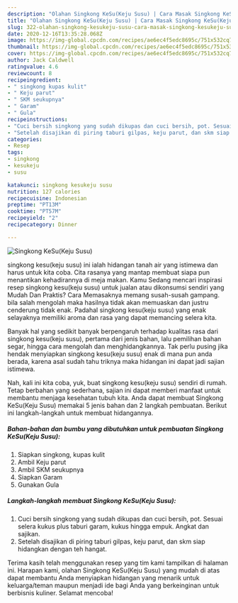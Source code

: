 ```yaml
---
description: "Olahan Singkong KeSu(Keju Susu) | Cara Masak Singkong KeSu(Keju Susu) Yang Sedap"
title: "Olahan Singkong KeSu(Keju Susu) | Cara Masak Singkong KeSu(Keju Susu) Yang Sedap"
slug: 322-olahan-singkong-kesukeju-susu-cara-masak-singkong-kesukeju-susu-yang-sedap
date: 2020-12-16T13:35:28.068Z
image: https://img-global.cpcdn.com/recipes/ae6ec4f5edc8695c/751x532cq70/singkong-kesukeju-susu-foto-resep-utama.jpg
thumbnail: https://img-global.cpcdn.com/recipes/ae6ec4f5edc8695c/751x532cq70/singkong-kesukeju-susu-foto-resep-utama.jpg
cover: https://img-global.cpcdn.com/recipes/ae6ec4f5edc8695c/751x532cq70/singkong-kesukeju-susu-foto-resep-utama.jpg
author: Jack Caldwell
ratingvalue: 4.6
reviewcount: 8
recipeingredient:
- " singkong kupas kulit"
- " Keju parut"
- " SKM seukupnya"
- " Garam"
- " Gula"
recipeinstructions:
- "Cuci bersih singkong yang sudah dikupas dan cuci bersih, pot. Sesuai selera kukus plus taburi garam, kukus hingga empuk. Angkat dan sajikan."
- "Setelah disajikan di piring taburi gilpas, keju parut, dan skm siap hidangkan dengan teh hangat."
categories:
- Resep
tags:
- singkong
- kesukeju
- susu

katakunci: singkong kesukeju susu 
nutrition: 127 calories
recipecuisine: Indonesian
preptime: "PT13M"
cooktime: "PT57M"
recipeyield: "2"
recipecategory: Dinner

---
```



![Singkong KeSu(Keju Susu)](https://img-global.cpcdn.com/recipes/ae6ec4f5edc8695c/751x532cq70/singkong-kesukeju-susu-foto-resep-utama.jpg)


singkong kesu(keju susu) ini ialah hidangan tanah air yang istimewa dan harus untuk kita coba. Cita rasanya yang mantap membuat siapa pun menantikan kehadirannya di meja makan.
Kamu Sedang mencari inspirasi resep singkong kesu(keju susu) untuk jualan atau dikonsumsi sendiri yang Mudah Dan Praktis? Cara Memasaknya memang susah-susah gampang. bila salah mengolah maka hasilnya tidak akan memuaskan dan justru cenderung tidak enak. Padahal singkong kesu(keju susu) yang enak selayaknya memiliki aroma dan rasa yang dapat memancing selera kita.

Banyak hal yang sedikit banyak berpengaruh terhadap kualitas rasa dari singkong kesu(keju susu), pertama dari jenis bahan, lalu pemilihan bahan segar, hingga cara mengolah dan menghidangkannya. Tak perlu pusing jika hendak menyiapkan singkong kesu(keju susu) enak di mana pun anda berada, karena asal sudah tahu triknya maka hidangan ini dapat jadi sajian istimewa.




Nah, kali ini kita coba, yuk, buat singkong kesu(keju susu) sendiri di rumah. Tetap berbahan yang sederhana, sajian ini dapat memberi manfaat untuk membantu menjaga kesehatan tubuh kita. Anda dapat membuat Singkong KeSu(Keju Susu) memakai 5 jenis bahan dan 2 langkah pembuatan. Berikut ini langkah-langkah untuk membuat hidangannya.

<!--inarticleads1-->

##### Bahan-bahan dan bumbu yang dibutuhkan untuk pembuatan Singkong KeSu(Keju Susu):

1. Siapkan  singkong, kupas kulit
1. Ambil  Keju parut
1. Ambil  SKM seukupnya
1. Siapkan  Garam
1. Gunakan  Gula




<!--inarticleads2-->

##### Langkah-langkah membuat Singkong KeSu(Keju Susu):

1. Cuci bersih singkong yang sudah dikupas dan cuci bersih, pot. Sesuai selera kukus plus taburi garam, kukus hingga empuk. Angkat dan sajikan.
1. Setelah disajikan di piring taburi gilpas, keju parut, dan skm siap hidangkan dengan teh hangat.




Terima kasih telah menggunakan resep yang tim kami tampilkan di halaman ini. Harapan kami, olahan Singkong KeSu(Keju Susu) yang mudah di atas dapat membantu Anda menyiapkan hidangan yang menarik untuk keluarga/teman maupun menjadi ide bagi Anda yang berkeinginan untuk berbisnis kuliner. Selamat mencoba!
